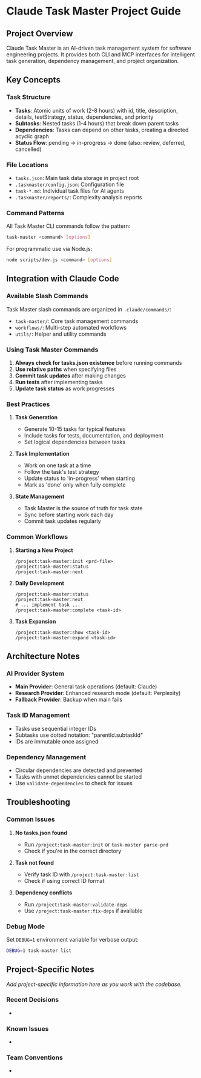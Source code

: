 # Claude Task Master Project Guide

## Project Overview

Claude Task Master is an AI-driven task management system for software engineering projects. It provides both CLI and MCP interfaces for intelligent task generation, dependency management, and project organization.

## Key Concepts

### Task Structure
- **Tasks**: Atomic units of work (2-8 hours) with id, title, description, details, testStrategy, status, dependencies, and priority
- **Subtasks**: Nested tasks (1-4 hours) that break down parent tasks
- **Dependencies**: Tasks can depend on other tasks, creating a directed acyclic graph
- **Status Flow**: pending → in-progress → done (also: review, deferred, cancelled)

### File Locations
- `tasks.json`: Main task data storage in project root
- `.taskmaster/config.json`: Configuration file
- `task-*.md`: Individual task files for AI agents
- `.taskmaster/reports/`: Complexity analysis reports

### Command Patterns
All Task Master CLI commands follow the pattern:
```bash
task-master <command> [options]
```

For programmatic use via Node.js:
```bash
node scripts/dev.js <command> [options]
```

## Integration with Claude Code

### Available Slash Commands
Task Master slash commands are organized in `.claude/commands/`:
- `task-master/`: Core task management commands
- `workflows/`: Multi-step automated workflows
- `utils/`: Helper and utility commands

### Using Task Master Commands

1. **Always check for tasks.json existence** before running commands
2. **Use relative paths** when specifying files
3. **Commit task updates** after making changes
4. **Run tests** after implementing tasks
5. **Update task status** as work progresses

### Best Practices

1. **Task Generation**
   - Generate 10-15 tasks for typical features
   - Include tasks for tests, documentation, and deployment
   - Set logical dependencies between tasks

2. **Task Implementation**
   - Work on one task at a time
   - Follow the task's test strategy
   - Update status to 'in-progress' when starting
   - Mark as 'done' only when fully complete

3. **State Management**
   - Task Master is the source of truth for task state
   - Sync before starting work each day
   - Commit task updates regularly

### Common Workflows

1. **Starting a New Project**
   ```
   /project:task-master:init <prd-file>
   /project:task-master:status
   /project:task-master:next
   ```

2. **Daily Development**
   ```
   /project:task-master:status
   /project:task-master:next
   # ... implement task ...
   /project:task-master:complete <task-id>
   ```

3. **Task Expansion**
   ```
   /project:task-master:show <task-id>
   /project:task-master:expand <task-id>
   ```

## Architecture Notes

### AI Provider System
- **Main Provider**: General task operations (default: Claude)
- **Research Provider**: Enhanced research mode (default: Perplexity)
- **Fallback Provider**: Backup when main fails

### Task ID Management
- Tasks use sequential integer IDs
- Subtasks use dotted notation: "parentId.subtaskId"
- IDs are immutable once assigned

### Dependency Management
- Circular dependencies are detected and prevented
- Tasks with unmet dependencies cannot be started
- Use `validate-dependencies` to check for issues

## Troubleshooting

### Common Issues

1. **No tasks.json found**
   - Run `/project:task-master:init` or `task-master parse-prd`
   - Check if you're in the correct directory

2. **Task not found**
   - Verify task ID with `/project:task-master:list`
   - Check if using correct ID format

3. **Dependency conflicts**
   - Run `/project:task-master:validate-deps`
   - Use `/project:task-master:fix-deps` if available

### Debug Mode
Set `DEBUG=1` environment variable for verbose output:
```bash
DEBUG=1 task-master list
```

## Project-Specific Notes

_Add project-specific information here as you work with the codebase._

### Recent Decisions
- 

### Known Issues
- 

### Team Conventions
- 